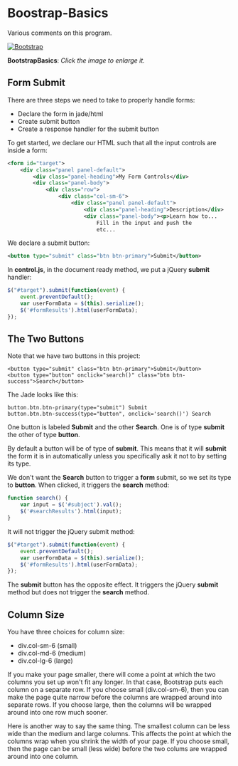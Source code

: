 # Boostrap-Basics

Various comments on this program.

[![Bootstrap][bsbs]][bsb]

**BootstrapBasics**: *Click the image to enlarge it.*

[bsb]: https://s3.amazonaws.com/bucket01.elvenware.com/images/BootstrapBasics01.png
[bsbs]: https://s3.amazonaws.com/bucket01.elvenware.com/images/BootstrapBasics01Small.png


## Form Submit

There are three steps we need to take to properly handle forms:

- Declare the form in jade/html
- Create submit button
- Create a response handler for the submit button

To get started, we declare our HTML such that all the input controls are inside a form:

```xml
<form id="target">
    <div class="panel panel-default">
        <div class="panel-heading">My Form Controls</div>
        <div class="panel-body">
            <div class="row">
                <div class="col-sm-6">
                    <div class="panel panel-default">
                        <div class="panel-heading">Description</div>
                        <div class="panel-body"><p>Learn how to...
                            Fill in the input and push the
                            etc...
```

We declare a submit button:

```xml
<button type="submit" class="btn btn-primary">Submit</button>
```

In **control.js**, in the document ready method, we put a jQuery **submit** handler:

```javascript
$("#target").submit(function(event) {
    event.preventDefault();
    var userFormData = $(this).serialize();
    $('#formResults').html(userFormData);
});
```

## The Two Buttons

Note that we have two buttons in this project:

```
<button type="submit" class="btn btn-primary">Submit</button>
<button type="button" onclick="search()" class="btn btn-success">Search</button>
```

The Jade looks like this:

```
button.btn.btn-primary(type="submit") Submit
button.btn.btn-success(type="button", onclick='search()') Search
```

One button is labeled **Submit** and the other **Search**. One is of type **submit** the other of type **button**.

By default a button will be of type of **submit**. This means that it will **submit** the form it is in automatically unless you specifically ask it not to by setting its type.

We don't want the **Search** button to trigger a **form** submit, so we set its type to **button**. When clicked, it triggers the **search** method:

```javascript
function search() {
	var input = $('#subject').val();
	$('#searchResults').html(input);
}
```

It will not trigger the jQuery submit method:

```javascript
$("#target").submit(function(event) {
    event.preventDefault();
    var userFormData = $(this).serialize();
    $('#formResults').html(userFormData);
});
```

The **submit** button has the opposite effect. It triggers the jQuery **submit** method but does not trigger the **search** method.

## Column Size

You have three choices for column size:

- div.col-sm-6  (small)
- div.col-md-6  (medium)
- div.col-lg-6  (large)

If you make your page smaller, there will come a point at which the two columns you set up won't fit any longer. In that case, Bootstrap puts each column on a separate row. If you choose small (div.col-sm-6), then you can make the page quite narrow before the columns are wrapped around into separate rows. If you choose large, then the columns will be wrapped around into one row much sooner.

Here is another way to say the same thing. The smallest column can be less wide than the medium and large columns. This affects the point at which the columns wrap when you shrink the width of your page. If you choose small, then the page can be small (less wide) before the two colums are wrapped around into one column.